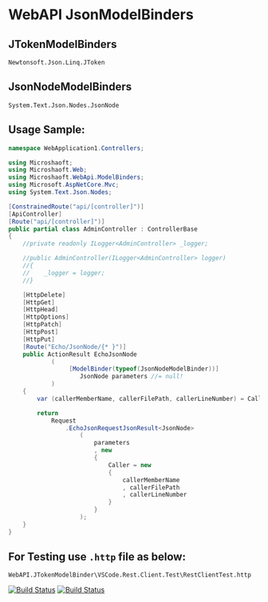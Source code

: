 # WebAPI JsonModelBinders

## JTokenModelBinders
```
Newtonsoft.Json.Linq.JToken
```

## JsonNodeModelBinders
```
System.Text.Json.Nodes.JsonNode
```

## Usage Sample:

```csharp
namespace WebApplication1.Controllers;

using Microshaoft;
using Microshaoft.Web;
using Microshaoft.WebApi.ModelBinders;
using Microsoft.AspNetCore.Mvc;
using System.Text.Json.Nodes;

[ConstrainedRoute("api/[controller]")]
[ApiController]
[Route("api/[controller]")]
public partial class AdminController : ControllerBase
{
    //private readonly ILogger<AdminController> _logger;

    //public AdminController(ILogger<AdminController> logger)
    //{
    //    _logger = logger;
    //}

    [HttpDelete]
    [HttpGet]
    [HttpHead]
    [HttpOptions]
    [HttpPatch]
    [HttpPost]
    [HttpPut]
    [Route("Echo/JsonNode/{* }")]
    public ActionResult EchoJsonNode
            (
                 [ModelBinder(typeof(JsonNodeModelBinder))]
                    JsonNode parameters //= null!
            )
    {
        var (callerMemberName, callerFilePath, callerLineNumber) = CallerHelper.GetCallerInfo();

        return
            Request
                .EchoJsonRequestJsonResult<JsonNode>
                    (
                        parameters
                        , new
                        {
                            Caller = new
                            {
                                callerMemberName
                                , callerFilePath
                                , callerLineNumber
                            }
                        }
                    );
    }
}
```


## For Testing use `.http` file as below: 
```
WebAPI.JTokenModelBinder\VSCode.Rest.Client.Test\RestClientTest.http
```

[![Build Status](https://microshaoft.visualstudio.com/sample-project-001/_apis/build/status/Microshaoft.WebAPI.JTokenModelBinder?branchName=master)](https://microshaoft.visualstudio.com/sample-project-001/_build/latest?definitionId=17&branchName=master)
[![Build Status](https://microshaoft.visualstudio.com/sample-project-001/_apis/build/status/Microshaoft.WebAPI.JTokenModelBinder?branchName=master)](https://microshaoft.visualstudio.com/sample-project-001/_build/latest?definitionId=17&branchName=master)